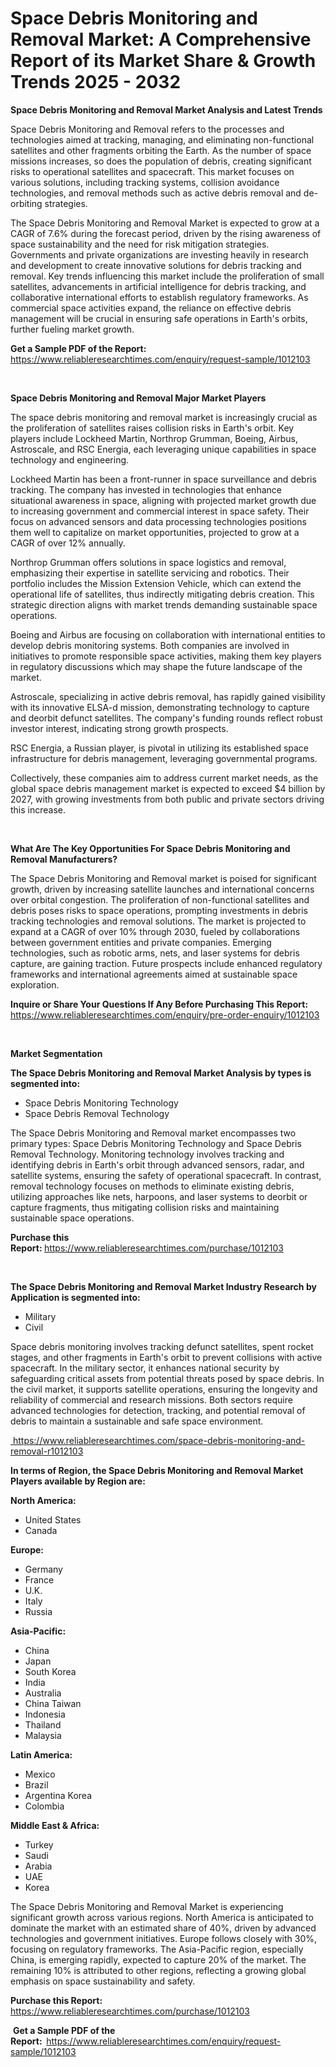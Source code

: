 <p><h1>Space Debris Monitoring and Removal Market: A Comprehensive Report of its Market Share & Growth Trends 2025 - 2032</h1></p><p><strong>Space Debris Monitoring and Removal Market Analysis and Latest Trends</strong></p>
<p><p>Space Debris Monitoring and Removal refers to the processes and technologies aimed at tracking, managing, and eliminating non-functional satellites and other fragments orbiting the Earth. As the number of space missions increases, so does the population of debris, creating significant risks to operational satellites and spacecraft. This market focuses on various solutions, including tracking systems, collision avoidance technologies, and removal methods such as active debris removal and de-orbiting strategies.</p><p>The Space Debris Monitoring and Removal Market is expected to grow at a CAGR of 7.6% during the forecast period, driven by the rising awareness of space sustainability and the need for risk mitigation strategies. Governments and private organizations are investing heavily in research and development to create innovative solutions for debris tracking and removal. Key trends influencing this market include the proliferation of small satellites, advancements in artificial intelligence for debris tracking, and collaborative international efforts to establish regulatory frameworks. As commercial space activities expand, the reliance on effective debris management will be crucial in ensuring safe operations in Earth's orbits, further fueling market growth.</p></p>
<p><strong>Get a Sample PDF of the Report:&nbsp;</strong> <a href="https://www.reliableresearchtimes.com/enquiry/request-sample/1012103?utm_campaign=3026&utm_medium=2&utm_source=Github&utm_content=ia&utm_term=17042025&utm_id=space-debris-monitoring-and-removal">https://www.reliableresearchtimes.com/enquiry/request-sample/1012103</a></p>
<p>&nbsp;</p>
<p><strong>Space Debris Monitoring and Removal Major Market Players</strong></p>
<p><p>The space debris monitoring and removal market is increasingly crucial as the proliferation of satellites raises collision risks in Earth's orbit. Key players include Lockheed Martin, Northrop Grumman, Boeing, Airbus, Astroscale, and RSC Energia, each leveraging unique capabilities in space technology and engineering.</p><p>Lockheed Martin has been a front-runner in space surveillance and debris tracking. The company has invested in technologies that enhance situational awareness in space, aligning with projected market growth due to increasing government and commercial interest in space safety. Their focus on advanced sensors and data processing technologies positions them well to capitalize on market opportunities, projected to grow at a CAGR of over 12% annually.</p><p>Northrop Grumman offers solutions in space logistics and removal, emphasizing their expertise in satellite servicing and robotics. Their portfolio includes the Mission Extension Vehicle, which can extend the operational life of satellites, thus indirectly mitigating debris creation. This strategic direction aligns with market trends demanding sustainable space operations.</p><p>Boeing and Airbus are focusing on collaboration with international entities to develop debris monitoring systems. Both companies are involved in initiatives to promote responsible space activities, making them key players in regulatory discussions which may shape the future landscape of the market.</p><p>Astroscale, specializing in active debris removal, has rapidly gained visibility with its innovative ELSA-d mission, demonstrating technology to capture and deorbit defunct satellites. The company's funding rounds reflect robust investor interest, indicating strong growth prospects.</p><p>RSC Energia, a Russian player, is pivotal in utilizing its established space infrastructure for debris management, leveraging governmental programs.</p><p>Collectively, these companies aim to address current market needs, as the global space debris management market is expected to exceed $4 billion by 2027, with growing investments from both public and private sectors driving this increase.</p></p>
<p>&nbsp;</p>
<p><strong>What Are The Key Opportunities For Space Debris Monitoring and Removal Manufacturers?</strong></p>
<p><p>The Space Debris Monitoring and Removal market is poised for significant growth, driven by increasing satellite launches and international concerns over orbital congestion. The proliferation of non-functional satellites and debris poses risks to space operations, prompting investments in debris tracking technologies and removal solutions. The market is projected to expand at a CAGR of over 10% through 2030, fueled by collaborations between government entities and private companies. Emerging technologies, such as robotic arms, nets, and laser systems for debris capture, are gaining traction. Future prospects include enhanced regulatory frameworks and international agreements aimed at sustainable space exploration.</p></p>
<p><strong>Inquire or Share Your Questions If Any Before Purchasing This Report:</strong> <a href="https://www.reliableresearchtimes.com/enquiry/pre-order-enquiry/1012103?utm_campaign=3026&utm_medium=2&utm_source=Github&utm_content=ia&utm_term=17042025&utm_id=space-debris-monitoring-and-removal">https://www.reliableresearchtimes.com/enquiry/pre-order-enquiry/1012103</a></p>
<p>&nbsp;</p>
<p><strong>Market Segmentation</strong></p>
<p><strong>The Space Debris Monitoring and Removal Market Analysis by types is segmented into:</strong></p>
<p><ul><li>Space Debris Monitoring Technology</li><li>Space Debris Removal Technology</li></ul></p>
<p><p>The Space Debris Monitoring and Removal market encompasses two primary types: Space Debris Monitoring Technology and Space Debris Removal Technology. Monitoring technology involves tracking and identifying debris in Earth's orbit through advanced sensors, radar, and satellite systems, ensuring the safety of operational spacecraft. In contrast, removal technology focuses on methods to eliminate existing debris, utilizing approaches like nets, harpoons, and laser systems to deorbit or capture fragments, thus mitigating collision risks and maintaining sustainable space operations.</p></p>
<p><strong>Purchase this Report:&nbsp;</strong><a href="https://www.reliableresearchtimes.com/purchase/1012103?utm_campaign=3026&utm_medium=2&utm_source=Github&utm_content=ia&utm_term=17042025&utm_id=space-debris-monitoring-and-removal">https://www.reliableresearchtimes.com/purchase/1012103</a></p>
<p>&nbsp;</p>
<p><strong>The Space Debris Monitoring and Removal Market Industry Research by Application is segmented into:</strong></p>
<p><ul><li>Military</li><li>Civil</li></ul></p>
<p><p>Space debris monitoring involves tracking defunct satellites, spent rocket stages, and other fragments in Earth's orbit to prevent collisions with active spacecraft. In the military sector, it enhances national security by safeguarding critical assets from potential threats posed by space debris. In the civil market, it supports satellite operations, ensuring the longevity and reliability of commercial and research missions. Both sectors require advanced technologies for detection, tracking, and potential removal of debris to maintain a sustainable and safe space environment.</p></p>
<p><a href="https://www.reliableresearchtimes.com/space-debris-monitoring-and-removal-r1012103?utm_campaign=3026&utm_medium=2&utm_source=Github&utm_content=ia&utm_term=17042025&utm_id=space-debris-monitoring-and-removal">&nbsp;https://www.reliableresearchtimes.com/space-debris-monitoring-and-removal-r1012103</a></p>
<p><strong>In terms of Region, the Space Debris Monitoring and Removal Market Players available by Region are:</strong></p>
<p>
    <p> <strong> North America: </strong>
        <ul>
            <li>United States</li>
            <li>Canada</li>
        </ul>
        </p> 
    <p> <strong> Europe: </strong>
        <ul>
            <li>Germany</li>
            <li>France</li>
            <li>U.K.</li>
            <li>Italy</li>
            <li>Russia</li>
        </ul>
        </p> 
    <p> <strong> Asia-Pacific: </strong>
        <ul>
            <li>China</li>
            <li>Japan</li>
            <li>South Korea</li>
            <li>India</li>
            <li>Australia</li>
            <li>China Taiwan</li>
            <li>Indonesia</li>
            <li>Thailand</li>
            <li>Malaysia</li>
        </ul>
        </p> 
    <p> <strong> Latin America: </strong>
        <ul>
            <li>Mexico</li>
            <li>Brazil</li>
            <li>Argentina Korea</li>
            <li>Colombia</li>
        </ul>
        </p> 
    <p> <strong> Middle East & Africa: </strong>
        <ul>
            <li>Turkey</li>
            <li>Saudi</li>
            <li>Arabia</li>
            <li>UAE</li>
            <li>Korea</li>
        </ul>
    </p>
    </p>
<p><p>The Space Debris Monitoring and Removal Market is experiencing significant growth across various regions. North America is anticipated to dominate the market with an estimated share of 40%, driven by advanced technologies and government initiatives. Europe follows closely with 30%, focusing on regulatory frameworks. The Asia-Pacific region, especially China, is emerging rapidly, expected to capture 20% of the market. The remaining 10% is attributed to other regions, reflecting a growing global emphasis on space sustainability and safety.</p></p>
<p><strong>Purchase this Report: </strong><a href="https://www.reliableresearchtimes.com/purchase/1012103?utm_campaign=3026&utm_medium=2&utm_source=Github&utm_content=ia&utm_term=17042025&utm_id=space-debris-monitoring-and-removal">https://www.reliableresearchtimes.com/purchase/1012103</a></p>
<p>&nbsp;<strong>Get a Sample PDF of the Report:&nbsp;&nbsp;</strong><a href="https://www.reliableresearchtimes.com/enquiry/request-sample/1012103?utm_campaign=3026&utm_medium=2&utm_source=Github&utm_content=ia&utm_term=17042025&utm_id=space-debris-monitoring-and-removal">https://www.reliableresearchtimes.com/enquiry/request-sample/1012103</a></p>
<p><strong></strong></p>
<p><p></p><p></p><p></p></p>